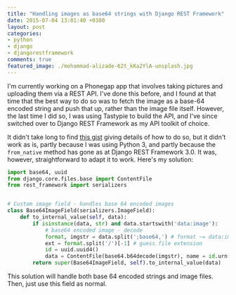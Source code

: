 ```yaml
---
title: "Handling images as base64 strings with Django REST Framework"
date: 2015-07-04 13:01:40 +0100
layout: post
categories:
- python
- django
- djangorestframework
comments: true
featured_image: ./mohammad-alizade-62t_kKa2YlA-unsplash.jpg
---
```


I'm currently working on a Phonegap app that involves taking pictures and uploading them via a REST API. I've done this before, and I found at that time that the best way to do so was to fetch the image as a base-64 encoded string and push that up, rather than the image file itself. However, the last time I did so, I was using Tastypie to build the API, and I've since switched over to Django REST Framework as my API toolkit of choice.

It didn't take long to find [this gist](https://gist.github.com/yprez/7704036) giving details of how to do so, but it didn't work as is, partly because I was using Python 3, and partly because the `from_native` method has gone as at Django REST Framework 3.0. It was, however, straightforward to adapt it to work. Here's my solution:

```python
import base64, uuid
from django.core.files.base import ContentFile
from rest_framework import serializers


# Custom image field - handles base 64 encoded images
class Base64ImageField(serializers.ImageField):
    def to_internal_value(self, data):
        if isinstance(data, str) and data.startswith('data:image'):
            # base64 encoded image - decode
            format, imgstr = data.split(';base64,') # format ~= data:image/X,
            ext = format.split('/')[-1] # guess file extension
            id = uuid.uuid4()
            data = ContentFile(base64.b64decode(imgstr), name = id.urn[9:] + '.' + ext)
        return super(Base64ImageField, self).to_internal_value(data)
```

This solution will handle both base 64 encoded strings and image files. Then, just use this field as normal.
